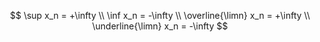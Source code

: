 $$ \sup x_n = +\infty \\ \inf x_n = -\infty \\ \overline{\limn} x_n = +\infty \\ \underline{\limn} x_n = -\infty $$